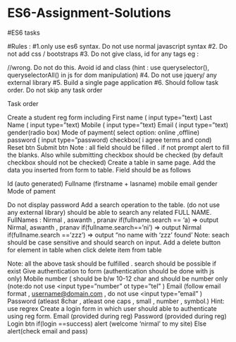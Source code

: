 # ES6-Assignment-Solutions

#ES6 tasks

#Rules :
#1.only use es6 syntax. Do not use normal javascript syntax 
#2. Do not add css / bootstraps 
#3. Do not give class, id for any tags eg : 
<div id="" Class ="" ></div> //wrong. Do not do this. Avoid id and class 
(hint : use queryselector(),  queryselectorAll() in js for dom manipulation) 
#4. Do not use jquery/ any external library 
#5. Build a single page application
#6. Should follow task order. Do not skip any task order

Task order

Create a student reg form including 
First name ( input type=”text)
Last Name ( input type=”text)
Mobile ( input type=”text)
Email ( input type=”text)
gender(radio box)
Mode of payment( select option: online ,offline)
password  ( input type=”password)
checkbox( i agree terms and cond)
Reset btn
Submit btn
Note : all field should be filled . if not prompt alert to fill the blanks. Also while submitting checkbox should be checked (by default checkbox should not be checked)
Create a table in same page. Add the data you inserted from form to table. Field should be as follows


Id (auto generated)
Fullname
(firstname + lasname)
mobile
email
gender
Mode of pament

Do not display password
Add a search operation to the table. (do not use any external library) should be able to search any related FULL NAME.
FullNames : Nirmal , aswanth , pranav 
 if(fullname.search == ‘a) => output Nirmal, aswanth , pranav
if(fullname.search==’ni’) => output Nirmal
if(fullname.search ==’zzz’) => output “no name with ‘zzz’ found’
Note: seach should be case sensitive and should search on input. 
Add a delete button for element in table when click delete item from table

Note: all the above task should be fulfilled . search should be possible if exist
Give authentication to form (authentication should be done with js only)
Mobile number ( should be b/w 10-12 char and should be number only (note:do not use <input type=”number”  ot type=”tel” )
Email (follow email format , username@domain.com , do not use <input type=”email” )
Password (atleast 8char , atleast one caps , small , number , symbol.)
Hint: use regrex
Create a login form in which user should able to authenticate using reg form.
Email (provided during reg)
Password (provided during reg)
Login btn
if(login ==success) alert (welcome ‘nirmal’ to my site)
Else alert(check email and pass)

